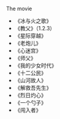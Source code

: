 The movie

- 《冰与火之歌》
- 《教父》（1.2.3）
- 《星际穿越》
- 《老炮儿》
- 《心迷宫》
- 《师父》
- 《我的少女时代》
- 《十二公民》
- 《山河故人》
- 《解救吾先生》
- 《烈日灼心》
- 《一个勺子》
- 《闯入者》